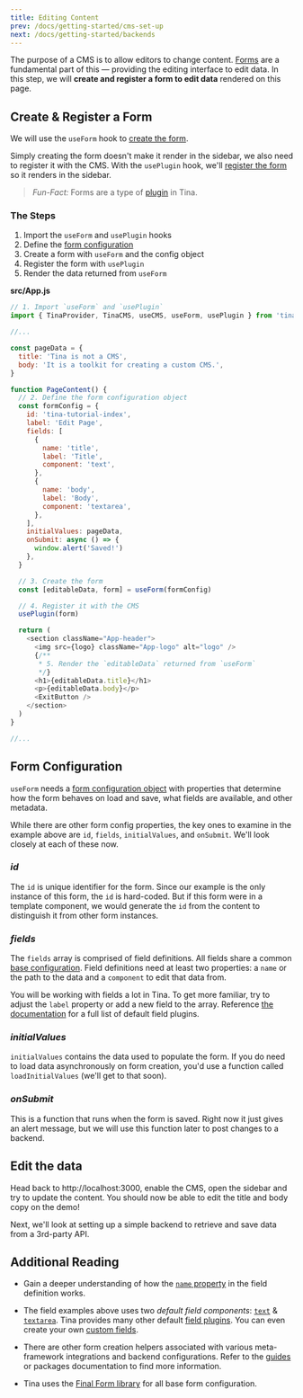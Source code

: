 ```yaml
---
title: Editing Content
prev: /docs/getting-started/cms-set-up
next: /docs/getting-started/backends
---
```


The purpose of a CMS is to allow editors to change content. [Forms](/docs/plugins/forms) are a fundamental part of this — providing the editing interface to edit data. In this step, we will **create and register a form to edit data** rendered on this page.

## Create & Register a Form

We will use the `useForm` hook to [create the form](/docs/plugins/forms#creating-forms).

Simply creating the form doesn't make it render in the sidebar, we also need to register it with the CMS. With the `usePlugin` hook, we'll [register the form](/docs/plugins/forms#registering-forms) so it renders in the sidebar.

<!-- Todo provide explanation of why these are two steps -->

> _Fun-Fact:_ Forms are a type of [plugin](/docs/plugins) in Tina.

### The Steps

1. Import the `useForm` and `usePlugin` hooks
2. Define the [form configuration](/docs/plugins/forms#form-configuration)
3. Create a form with `useForm` and the config object
4. Register the form with `usePlugin`
5. Render the data returned from `useForm`

**src/App.js**

```js
// 1. Import `useForm` and `usePlugin`
import { TinaProvider, TinaCMS, useCMS, useForm, usePlugin } from 'tinacms'

//...

const pageData = {
  title: 'Tina is not a CMS',
  body: 'It is a toolkit for creating a custom CMS.',
}

function PageContent() {
  // 2. Define the form configuration object
  const formConfig = {
    id: 'tina-tutorial-index',
    label: 'Edit Page',
    fields: [
      {
        name: 'title',
        label: 'Title',
        component: 'text',
      },
      {
        name: 'body',
        label: 'Body',
        component: 'textarea',
      },
    ],
    initialValues: pageData,
    onSubmit: async () => {
      window.alert('Saved!')
    },
  }

  // 3. Create the form
  const [editableData, form] = useForm(formConfig)

  // 4. Register it with the CMS
  usePlugin(form)

  return (
    <section className="App-header">
      <img src={logo} className="App-logo" alt="logo" />
      {/**
       * 5. Render the `editableData` returned from `useForm`
       */}
      <h1>{editableData.title}</h1>
      <p>{editableData.body}</p>
      <ExitButton />
    </section>
  )
}

//...
```

## Form Configuration

`useForm` needs a [form configuration object](/docs/plugins/forms#form-configuration) with properties that determine how the form behaves on load and save, what fields are available, and other metadata.

While there are other form config properties, the key ones to examine in the example above are `id`, `fields`, `initialValues`, and `onSubmit`. We'll look closely at each of these now.

### _id_

The `id` is unique identifier for the form. Since our example is the only instance of this form, the `id` is hard-coded. But if this form were in a template component, we would generate the `id` from the content to distinguish it from other form instances.

### _fields_

The `fields` array is comprised of field definitions. All fields share a common [base configuration](docs/plugins/fields#field-config). Field definitions need at least two properties: a `name` or the path to the data and a `component` to edit that data from.

You will be working with fields a lot in Tina. To get more familiar, try to adjust the `label` property or add a new field to the array. Reference [the documentation](/docs/plugins/fields) for a full list of default field plugins.

### _initialValues_

`initialValues` contains the data used to populate the form. If you do need to load data asynchronously on form creation, you'd use a function called `loadInitialValues` (we'll get to that soon).

### _onSubmit_

This is a function that runs when the form is saved. Right now it just gives an alert message, but we will use this function later to post changes to a backend.

## Edit the data

Head back to http://localhost:3000, enable the CMS, open the sidebar and try to update the content. You should now be able to edit the title and body copy on the demo!

Next, we'll look at setting up a simple backend to retrieve and save data from a 3rd-party API.

## Additional Reading

- Gain a deeper understanding of how the [`name` property](TODO) in the field definition works.

<!-- TODO - add this to forms examples -- Notice how the value for `name` in our first field is 'title', that matches the property name in the original `data` object. If that property were named `headline` (instead of `title`), we'd have to update the `name` in the field object to connect that field with the proper data value. -->

- The field examples above uses two _default field components_: [`text`](/docs/plugins/fields/text) & [`textarea`](/docs/plugins/fields/textarea). Tina provides many other default [field plugins](/docs/plugins/fields). You can even create your own [custom fields](/docs/plugins/fields/custom-fields).

- There are other form creation helpers associated with various meta-framework integrations and backend configurations. Refer to the [guides](/guides) or packages documentation to find more information.

- Tina uses the [Final Form library](https://final-form.org/) for all base form configuration.
